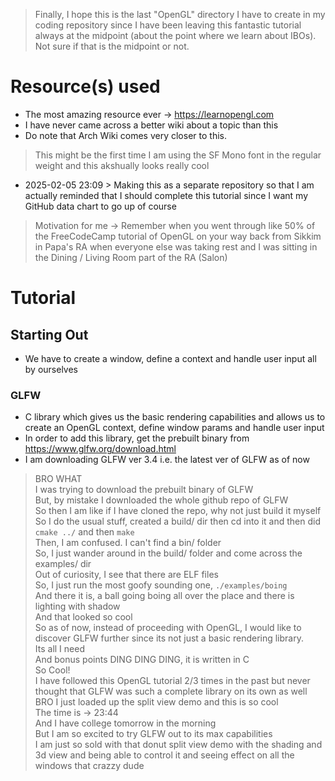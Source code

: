 > Finally, I hope this is the last "OpenGL" directory I have to create in my coding repository since I have been leaving this fantastic tutorial always at the midpoint (about the point where we learn about IBOs). Not sure if that is the midpoint or not. 

# Resource(s) used
- The most amazing resource ever -> https://learnopengl.com
- I have never came across a better wiki about a topic than this
- Do note that Arch Wiki comes very closer to this.

> This might be the first time I am using the SF Mono font in the regular weight and this akshually looks really cool

- 2025-02-05 23:09 > Making this as a separate repository so that I am actually reminded that I should complete this tutorial since I want my GitHub data chart to go up of course

> Motivation for me -> Remember when you went through like 50% of the FreeCodeCamp tutorial of OpenGL on your way back from Sikkim in Papa's RA when everyone else was taking rest and I was sitting in the Dining / Living Room part of the RA (Salon)

# Tutorial

## Starting Out
- We have to create a window, define a context and handle user input all by ourselves

### GLFW
- C library which gives us the basic rendering capabilities and allows us to create an OpenGL context, define window params and handle user input
- In order to add this library, get the prebuilt binary from https://www.glfw.org/download.html
- I am downloading GLFW ver 3.4 i.e. the latest ver of GLFW as of now

> BRO WHAT\
> I was trying to download the prebuilt binary of GLFW\
> But, by mistake I downloaded the whole github repo of GLFW \
> So then I am like if I have cloned the repo, why not just build it myself\
> So I do the usual stuff, created a build/ dir then cd into it and then did `cmake ../` and then `make`\
> Then, I am confused. I can't find a bin/ folder\
> So, I just wander around in the build/ folder and come across the examples/ dir\
> Out of curiosity, I see that there are ELF files\
> So, I just run the most goofy sounding one, `./examples/boing`\
> And there it is, a ball going boing all over the place and there is lighting with shadow\
> And that looked so cool\
> So as of now, instead of proceeding with OpenGL, I would like to discover GLFW further since its not just a basic rendering library.\
> Its all I need\
> And bonus points DING DING DING, it is written in C\
> So Cool!\
> I have followed this OpenGL tutorial 2/3 times in the past but never thought that GLFW was such a complete library on its own as well\
> BRO I just loaded up the split view demo and this is so cool\
> The time is -> 23:44\
> And I have college tomorrow in the morning\
> But I am so excited to try GLFW out to its max capabilities\
> I am just so sold with that donut split view demo with the shading and 3d view and being able to control it and seeing effect on all the windows that crazzy dude
